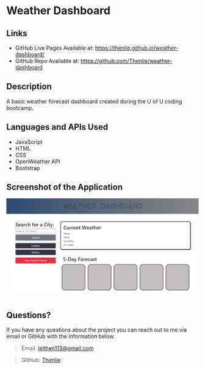 # Weather Dashboard

## Links

* GitHub Live Pages Available at: https://thenlie.github.io/weather-dashboard/
* GitHub Repo Available at: https://github.com/Thenlie/weather-dashboard

## Description

A basic weather forecast dashboard created during the U of U coding bootcamp. 

## Languages and APIs Used

* JavaScript
* HTML
* CSS
* OpenWeather API
* Bootstrap

## Screenshot of the Application

![Screenshot of weather dashboard application](https://github.com/Thenlie/weather-dashboard/blob/main/assets/images/screenshot.PNG)

## Questions?

If you have any questions about the project you can reach out to me via email or GitHub with the information below. 

>Email: leithen113@gmail.com 

>GitHub: [Thenlie](https://github.com/Thenlie)